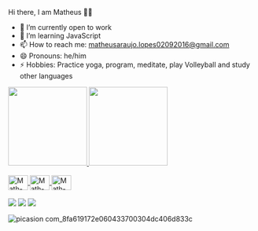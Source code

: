  Hi there, I am Matheus 👋🏻

- 🔭 I’m currently open to work
- 🌱 I’m learning JavaScript
- 📫 How to reach me: matheusaraujo.lopes02092016@gmail.com
- 😄 Pronouns: he/him
- ⚡ Hobbies: Practice yoga, program, meditate, play Volleyball and study other languages

<div>
<a href="https://github.com/math180">
<img height="160em" src="https://github-readme-stats.vercel.app/api?username=math180&show_icons=true&theme=dracula&include_all_commits=true&count_private=true"/>

<img height="160em" src="https://github-readme-stats.vercel.app/api/top-langs/?username=math180&layout=compact&langs_count=16&theme=dracula"/>
</div>

<div style="display: inline_block"><br>
<img align="center" alt="Math-HTML" height="30" width="40" src="https://cdn.jsdelivr.net/gh/devicons/devicon/icons/html5/html5-plain-wordmark.svg" />
<img align="center" alt="Math-CSS" height="30" width="40" src="https://cdn.jsdelivr.net/gh/devicons/devicon/icons/css3/css3-plain-wordmark.svg" />
<img align="center" alt="Math-Js" height="30" width="40" src="https://cdn.jsdelivr.net/gh/devicons/devicon/icons/javascript/javascript-plain.svg" />
</div>
<br>
<div>
<a href="https://www.linkedin.com/in/matheus-lopes-b4305b231/" target="_blank"><img src="https://img.shields.io/badge/LinkedIn-0077B5?style=for-the-badge&logo=linkedin&logoColor=white"target="_blank"></a>
<a href="https://www.instagram.com/thewmath/" target="_blank"><img src="https://img.shields.io/badge/Instagram-E4405F?style=for-the-badge&logo=instagram&logoColor=white"target="_blank"></a>
 <a href="mailto:matheusaraujo.lopes02092016@gmail.com" target="_blank"><img src="https://img.shields.io/badge/Gmail-D14836?style=for-the-badge&logo=gmail&logoColor=white"target="_blank"></a>
</div>

![picasion com_8fa619172e060433700304dc406d833c](https://user-images.githubusercontent.com/104799194/178866304-3fc72b8e-8540-43d2-8417-dcd8b0b3a378.gif)
